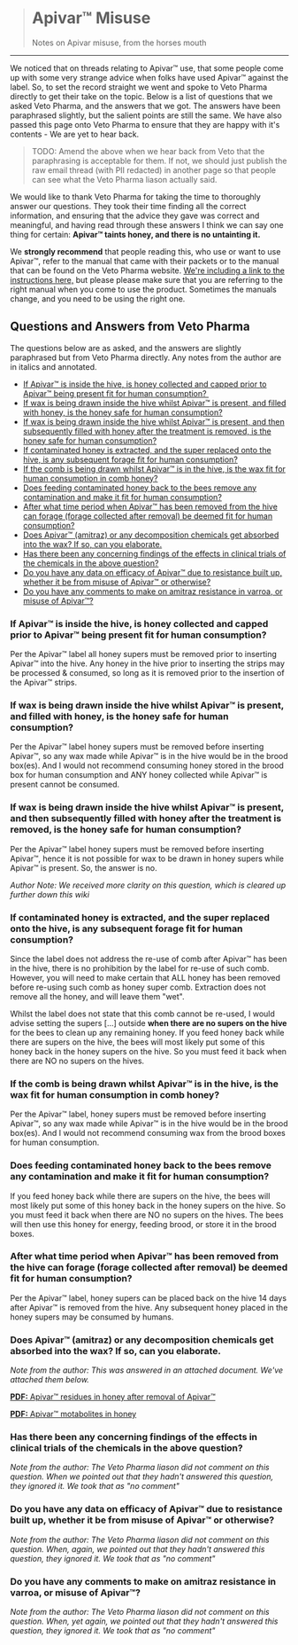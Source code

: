 > # Apivar™ Misuse
>
> Notes on Apivar misuse, from the horses mouth

---

We noticed that on threads relating to Apivar™ use, that some people come up with some very strange advice when folks have used Apivar™ against the label. So, to set the record straight we went and spoke to Veto Pharma directly to get their take on the topic. Below is a list of questions that we asked Veto Pharma, and the answers that we got. The answers have been paraphrased slightly, but the salient points are still the same. We have also passed this page onto Veto Pharma to ensure that they are happy with it's contents - We are yet to hear back. 


> TODO: Amend the above when we hear back from Veto that the paraphrasing is acceptable for them. If not, we should just publish the raw email thread (with PII redacted) in another page so that people can see what the Veto Pharma liason actually said.

We would like to thank Veto Pharma for taking the time to thoroughly answer our questions. They took their time finding all the correct information, and ensuring that the advice they gave was correct and meaningful, and having read through these answers I think we can say one thing for certain: **Apivar™ taints honey, and there is no untainting it.** 

We **strongly recommend** that people reading this, who use or want to use Apivar™, refer to the manual that came with their packets or to the manual that can be found on the Veto Pharma website. [We're including a link to the instructions here,](https://www.veto-pharma.com/wp-content/uploads/2022/02/Apivar™_InstructionsForUse_2020_USA.pdf) but please please make sure that you are referring to the right manual when you come to use the product. Sometimes the manuals change, and you need to be using the right one.

## Questions and Answers from Veto Pharma

The questions below are as asked, and the answers are slightly paraphrased but from Veto Pharma directly. Any notes from the author are in italics and annotated.

* [If Apivar™ is inside the hive, is honey collected and capped prior to Apivar™ being present fit for human consumption? ](#if-apivar-is-inside-the-hive-is-honey-collected-and-capped-prior-to-apivar-being-present-fit-for-human-consumption)
* [If wax is being drawn inside the hive whilst Apivar™ is present, and filled with honey, is the honey safe for human consumption?](#if-wax-is-being-drawn-inside-the-hive-whilst-Apivar-is-present-and-filled-with-honey-is-the-honey-safe-for-human-consumption)
* [If wax is being drawn inside the hive whilst Apivar™ is present, and then subsequently filled with honey after the treatment is removed, is the honey safe for human consumption?](#if-wax-is-being-drawn-inside-the-hive-whilst-Apivar-is-present-and-then-subsequently-filled-with-honey-after-the-treatment-is-removed-is-the-honey-safe-for-human-consumption)
* [If contaminated honey is extracted, and the super replaced onto the hive, is any subsequent forage fit for human consumption?](#if-contaminated-honey-is-extracted-and-the-super-replaced-onto-the-hive-is-any-subsequent-forage-fit-for-human-consumption)
* [If the comb is being drawn whilst Apivar™ is in the hive, is the wax fit for human consumption in comb honey?](#if-the-comb-is-being-drawn-whilst-Apivar-is-in-the-hive-is-the-wax-fit-for-human-consumption-in-comb-honey)
* [Does feeding contaminated honey back to the bees remove any contamination and make it fit for human consumption?](#does-feeding-contaminated-honey-back-to-the-bees-remove-any-contamination-and-make-it-fit-for-human-consumption)
* [After what time period when Apivar™ has been removed from the hive can forage (forage collected after removal) be deemed fit for human consumption?](#after-what-time-period-when-Apivar-has-been-removed-from-the-hive-can-forage-forage-collected-after-removalbe-deemed-fit-for-human-consumption)
* [Does Apivar™ (amitraz) or any decomposition chemicals get absorbed into the wax? If so, can you elaborate.](#does-Apivar-amitraz-or-any-decomposition-chemicals-get-absorbed-into-the-wax-if-so-can-you-elaborate)
* [Has there been any concerning findings of the effects in clinical trials of the chemicals in the above question?](#has-there-been-any-concerning-findings-of-the-effects-in-clinical-trials-of-the-chemicals-in-the-above-question)
* [Do you have any data on efficacy of Apivar™ due to resistance built up, whether it be from misuse of Apivar™ or otherwise?](#do-you-have-any-data-on-efficacy-of-Apivar™-due-to-resistance-built-up-whether-it-be-from-misuse-of-Apivar-or-otherwise)
* [Do you have any comments to make on amitraz resistance in varroa, or misuse of Apivar™?](#do-you-have-any-comments-to-make-on-amitraz-resistance-in-varroa-or-misuse-of-Apivar)

### If Apivar™ is inside the hive, is honey collected and capped prior to Apivar™ being present fit for human consumption? 

Per the Apivar™ label all honey supers must be removed prior to inserting Apivar™ into the hive. Any honey in the hive prior to inserting the strips may be processed & consumed, so long as it is removed prior to the insertion of the Apivar™ strips.

### If wax is being drawn inside the hive whilst Apivar™ is present, and filled with honey, is the honey safe for human consumption?

Per the Apivar™ label honey supers must be removed before inserting Apivar™, so any wax made while Apivar™ is in the hive would be in the brood box(es). And I would not recommend consuming honey stored in the brood box for human consumption and ANY honey collected while Apivar™ is present cannot be consumed.

### If wax is being drawn inside the hive whilst Apivar™ is present, and then subsequently filled with honey after the treatment is removed, is the honey safe for human consumption?

Per the Apivar™ label honey supers must be removed before inserting Apivar™, hence it is not possible for wax to be drawn in honey supers while Apivar™ is present. So, the answer is no.

*Author Note: We received more clarity on this question, which is cleared up further down this wiki*

### If contaminated honey is extracted, and the super replaced onto the hive, is any subsequent forage fit for human consumption?

Since the label does not address the re-use of comb after Apivar™ has been in the hive, there is no prohibition by the label for re-use of such comb. However, you will need to make certain that ALL honey has been removed before re-using such comb as honey super comb. Extraction does not remove all the honey, and will leave them "wet".

Whilst the label does not state that this comb cannot be re-used, I would advise setting the supers [...] outside **when there are no supers on the hive** for the bees to clean up any remaining honey. If you feed honey back while there are supers on the hive, the bees will most likely put some of this honey back in the honey supers on the hive. So you must feed it back when there are NO no supers on the hives. 

### If the comb is being drawn whilst Apivar™ is in the hive, is the wax fit for human consumption in comb honey?

Per the Apivar™ label, honey supers must be removed before inserting Apivar™, so any wax made while Apivar™ is in the hive would be in the brood box(es). And I would not recommend consuming wax from the brood boxes for human consumption.

### Does feeding contaminated honey back to the bees remove any contamination and make it fit for human consumption?

If you feed honey back while there are supers on the hive, the bees will most likely put some of this honey back in the honey supers on the hive. So you must feed it back when there are NO no supers on the hives. The bees will then use this honey for energy, feeding brood, or store it in the brood boxes. 

### After what time period when Apivar™ has been removed from the hive can forage (forage collected after removal) be deemed fit for human consumption?

Per the Apivar™ label, honey supers can be placed back on the hive 14 days after Apivar™ is removed from the hive. Any subsequent honey placed in the honey supers may be consumed by humans. 

### Does Apivar™ (amitraz) or any decomposition chemicals get absorbed into the wax? If so, can you elaborate.

*Note from the author: This was answered in an attached document. We've attached them below.*

[**PDF:** Apivar™ residues in honey after removal of Apivar™](/wiki/documents/Apivar™_residues.pdf)

[**PDF:** Apivar™ motabolites in honey](/wiki/documents/Apivar™_residues_2.pdf)

### Has there been any concerning findings of the effects in clinical trials of the chemicals in the above question?

*Note from the author: The Veto Pharma liason did not comment on this question. When we pointed out that they hadn't answered this question, they ignored it. We took that as "no comment"*

### Do you have any data on efficacy of Apivar™ due to resistance built up, whether it be from misuse of Apivar™ or otherwise?

*Note from the author: The Veto Pharma liason did not comment on this question. When, again, we pointed out that they hadn't answered this question, they ignored it. We took that as "no comment"*

### Do you have any comments to make on amitraz resistance in varroa, or misuse of Apivar™?

*Note from the author: The Veto Pharma liason did not comment on this question. When, yet again, we pointed out that they hadn't answered this question, they ignored it. We took that as "no comment"*

